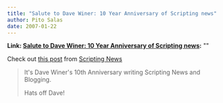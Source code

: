 ```yaml
---
title: "Salute to Dave Winer: 10 Year Anniversary of Scripting news"
author: Pito Salas
date: 2007-01-22
---
```


**Link: [Salute to Dave Winer: 10 Year Anniversary of Scripting news](None):** ""

Check out [this
post](<http://www.scripting.com/2007/01/21.html#timeFliesWhenYoureHavingFun>)
from [Scripting News](<http://www.scripting.com/>)

>
> It's Dave Winer's 10th Anniversary writing Scripting News and Blogging.
>
> Hats off Dave!


